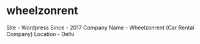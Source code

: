 # wheelzonrent
Site - Wordpress Since - 2017 Company Name - Wheelzonrent (Car Rental Company) Location - Delhi
